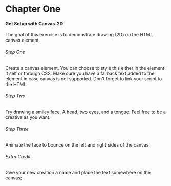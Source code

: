 # Chapter One
#### Get Setup with Canvas-2D

The goal of this exercise is to demonstrate drawing (2D) on the HTML canvas element.  

###### Step One

Create a canvas element.  You can choose to style this either in the element it self or through CSS.  Make sure you have a fallback text added to the element in case canvas is not supported.  Don't forget to link your script to the HTML.

###### Step Two

Try drawing a smiley face.  A head, two eyes, and a tongue.  Feel free to be a creative as you want.

###### Step Three

Animate the face to bounce on the left and right sides of the canvas

###### Extra Credit

Give your new creation a name and place the text somewhere on the canvas;

  

 










